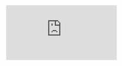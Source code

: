 <figure><embed src="https://wakatime.com/share/@ea210b30-ed86-4643-a00c-1a369bb5f0f9/59bfcca0-eb81-4314-bc40-9f0cc429e256.svg"></embed></figure>